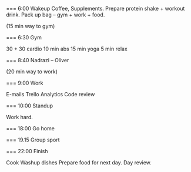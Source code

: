 === 6:00 Wakeup
Coffee, Supplements.
Prepare protein shake + workout drink.
Pack up bag – gym + work + food.


(15 min way to gym)

=== 6:30 Gym

30 + 30 cardio
10 min abs
15 min yoga
5 min relax


=== 8:40 Nadrazi – Oliver

(20 min way to work)

=== 9:00 Work

E-mails
Trello
Analytics
Code review

=== 10:00 Standup

Work hard.

=== 18:00 Go home

=== 19.15 Group sport

=== 22:00 Finish

Cook
Washup dishes
Prepare food for next day.
Day review.
 
